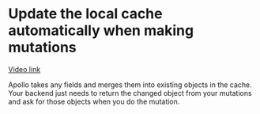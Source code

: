 # Update the local cache automatically when making mutations

[Video link](https://www.egghead.io/lessons/egghead-update-the-local-cache-automatically-when-making-mutations?pl=synchronize-client-and-server-state-in-react-using-apollo-client-a45b3b89)

<TimeStamp start="02:00" end="02:10">

Apollo takes any fields and merges them into existing objects in the cache. Your backend just needs to return the changed object from your mutations and ask for those objects when you do the mutation. 

</TimeStamp>